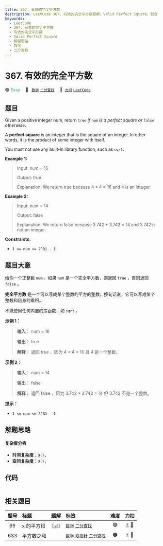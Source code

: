 ```yaml
---
title: 367. 有效的完全平方数
description: LeetCode 367. 有效的完全平方数题解，Valid Perfect Square，包含解题思路、复杂度分析以及完整的 JavaScript 代码实现。
keywords:
  - LeetCode
  - 367. 有效的完全平方数
  - 有效的完全平方数
  - Valid Perfect Square
  - 解题思路
  - 数学
  - 二分查找
---
```


# 367. 有效的完全平方数

🟢 <font color=#15bd66>Easy</font>&emsp; 🔖&ensp; [`数学`](/tag/math.md) [`二分查找`](/tag/binary-search.md)&emsp; 🔗&ensp;[`力扣`](https://leetcode.cn/problems/valid-perfect-square) [`LeetCode`](https://leetcode.com/problems/valid-perfect-square)

## 题目

Given a positive integer num, return `true` _if_ `num` _is a perfect square
or_ `false` _otherwise_.

A **perfect square** is an integer that is the square of an integer. In other
words, it is the product of some integer with itself.

You must not use any built-in library function, such as `sqrt`.

**Example 1:**

> Input: num = 16
>
> Output: true
>
> Explanation: We return true because 4 \* 4 = 16 and 4 is an integer.

**Example 2:**

> Input: num = 14
>
> Output: false
>
> Explanation: We return false because 3.742 \* 3.742 = 14 and 3.742 is not an integer.

**Constraints:**

- `1 <= num <= 2^31 - 1`

## 题目大意

给你一个正整数 `num` 。如果 `num` 是一个完全平方数，则返回 `true` ，否则返回 `false` 。

**完全平方数** 是一个可以写成某个整数的平方的整数。换句话说，它可以写成某个整数和自身的乘积。

不能使用任何内置的库函数，如 `sqrt` 。

**示例 1：**

> **输入：** num = 16
>
> **输出：** true
>
> **解释：** 返回 true ，因为 4 \* 4 = 16 且 4 是一个整数。

**示例 2：**

> **输入：** num = 14
>
> **输出：** false
>
> **解释：** 返回 false ，因为 3.742 \* 3.742 = 14 但 3.742 不是一个整数。

**提示：**

- `1 <= num <= 2^31 - 1`

## 解题思路

#### 复杂度分析

- **时间复杂度**：`O()`，
- **空间复杂度**：`O()`，

## 代码

```javascript

```

## 相关题目

<!-- prettier-ignore -->
| 题号 | 标题 | 题解 | 标签 | 难度 | 力扣 |
| :------: | :------ | :------: | :------ | :------: | :------: |
| 69 | x 的平方根 | [[✓]](/problem/0069.md) |  [`数学`](/tag/math.md) [`二分查找`](/tag/binary-search.md) | 🟢 | [🀄️](https://leetcode.cn/problems/sqrtx) [🔗](https://leetcode.com/problems/sqrtx) |
| 633 | 平方数之和 |  |  [`数学`](/tag/math.md) [`双指针`](/tag/two-pointers.md) [`二分查找`](/tag/binary-search.md) | 🟠 | [🀄️](https://leetcode.cn/problems/sum-of-square-numbers) [🔗](https://leetcode.com/problems/sum-of-square-numbers) |
